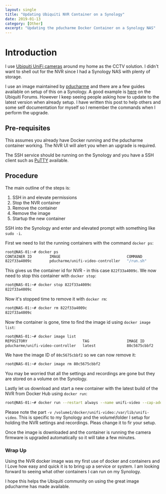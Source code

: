 ```yaml
---
layout: single
title: "Updating Ubiquiti NVR Container on a Synology"
date: 2019-01-13
category: [Other]
excerpt: "Updating the pducharme Docker Container on a Synology NAS"
---
```

# Introduction

I use [Ubiquiti UniFi cameras](https://www.ubnt.com/products/#unifivideo) around my home as the CCTV solution. I didn't want to shell out for the NVR since I had a Synology NAS with plenty of storage.

I use an image maintained by [pducharme](https://hub.docker.com/r/pducharme/unifi-video-controller/) and there are a few guides available on setup of this on a Synology. A good example is [here](https://community.ubnt.com/t5/UniFi-Video/Setup-Guide-Unifi-Video-in-Docker-on-Synology/m-p/2461750/highlight/true#M108835) on the Ubiquiti Forums. However I keep seeing people asking how to update to the latest version when already setup. I have written this post to help others and some self documentation for myself so I remember the commands when I perform the upgrade.

## Pre-requisites

This assumes you already have Docker running and the pducharme container working. The NVR UI will alert you when an upgrade is required.

The SSH service should be running on the Synology and you have a SSH client such as [PuTTY](https://www.chiark.greenend.org.uk/~sgtatham/putty/latest.html) available.

## Procedure

The main outline of the steps is:

1. SSH in and elevate permissions
2. Stop the NVR container
3. Remove the container
4. Remove the image
5. Startup the new container

SSH into the Synology and enter and elevated prompt with something like `sudo -i`.

First we need to list the running containers with the command `docker ps`:

~~~ bash
root@NAS-01:~# docker ps
CONTAINER ID        IMAGE                              COMMAND             CREATED             STATUS              PORTS                                                                                                                NAMES
822f33a4009c        pducharme/unifi-video-controller   "/run.sh"           5 days ago          Up 5 days           0.0.0.0:1935->1935/tcp, 0.0.0.0:6666->6666/tcp, 0.0.0.0:7080->7080/tcp, 0.0.0.0:7442-7447->7442-7447/tcp, 7004/udp   unifi-video
~~~

This gives us the container id for NVR - in this case `822f33a4009c`. We now need to stop this container with `docker stop`:

~~~ bash
root@NAS-01:~# docker stop 822f33a4009c
822f33a4009c
~~~

Now it's stopped time to remove it with `docker rm`:

~~~ bash
root@NAS-01:~# docker rm 822f33a4009c
822f33a4009c
~~~

Now the container is gone, time to find the image id using `docker image list`:

~~~ bash
root@NAS-01:~# docker image list
REPOSITORY                         TAG                 IMAGE ID            CREATED             SIZE
pducharme/unifi-video-controller   latest              80c5675cbbf2        7 weeks ago         666MB
~~~

We have the image ID of `80c5675cbbf2` so we can now remove it:

~~~ bash
root@NAS-01:~# docker image rm 80c5675cbbf2
~~~

You may be worried that all the settings and recordings are gone but they are stored on a volume on the Synology.

Lastly let us download and start a new container with the latest build of the NVR from Docker Hub using `docker run`:

~~~ bash
root@NAS-01:~# docker run --restart always --name unifi-video --cap-add SYS_ADMIN --cap-add DAC_READ_SEARCH -p 1935:1935 -p 6666:6666 -p 7080:7080 -p 7442:7442 -p 7443:7443 -p 7444:7444 -p 7445:7445 -p 7446:7446 -p 7447:7447 -v /volume1/docker/unifi-video:/var/lib/unifi-video -e TZ=Europe/London -e PUID=99 -e PGID=100 -e DEBUG=1 --security-opt apparmor:unconfined pducharme/unifi-video-controller
~~~

Please note the part `-v /volume1/docker/unifi-video:/var/lib/unifi-video`. This is specific to my Synology and the volume\folder I setup for holding the NVR settings and recordings. Pleas change it to fir your setup.

Once the image is downloaded and the container is running the camera firmware is upgraded automatically so it will take a few minutes.

### Wrap Up

Using the NVR docker image was my first use of docker and containers and I Love how easy and quick it is to bring up a service or system. I am looking forward to seeing what other containers I can run on my Synology.

I hope this helps the Ubiquiti community on using the great image pducharme has made available.